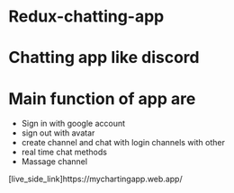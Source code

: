 # Redux-chatting-app
# Chatting app like discord
# Main function of app are
<ul>
    <li>Sign in with google account</li>
    <li>sign out with avatar</li>
    <li>create channel and chat with login channels with other </li>
    <li>real time chat methods</li>
    <li>Massage channel</li>
</ul>
[live_side_link]https://mychartingapp.web.app/ 
